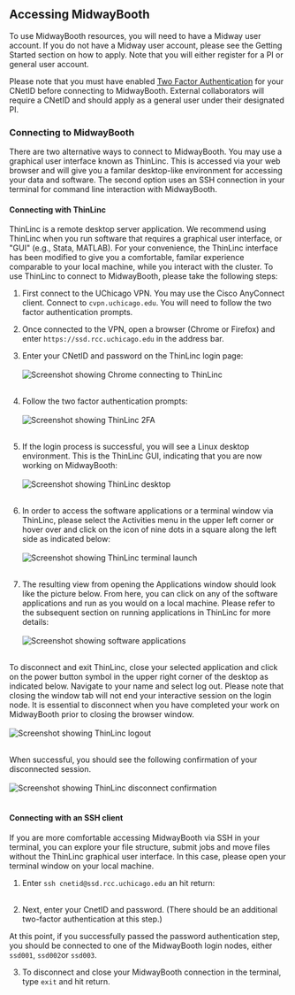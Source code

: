 ## Accessing MidwayBooth

To use MidwayBooth resources, you will need to have a Midway user account. If you do not have a Midway user account, please see the Getting Started section on how to apply. Note that you will either register for a PI or general user account. 

Please note that you must have enabled 
<a href="https://2fa.rcc.uchicago.edu" target="_blank">Two Factor Authentication</a>
for your CNetID before connecting to MidwayBooth. External collaborators will require a CNetID and should apply as a general user under their designated PI.

### Connecting to MidwayBooth

There are two alternative ways to connect to MidwayBooth. You may use a graphical user interface known as ThinLinc. This is accessed via your web browser and will give you a familar desktop-like environment for accessing your data and software. The second option uses an SSH connection in your terminal for command line interaction with MidwayBooth.

#### Connecting with ThinLinc

ThinLinc is a remote desktop server application. We recommend
using ThinLinc when you run software that requires a graphical user
interface, or "GUI" (e.g., Stata, MATLAB). For your convenience, the ThinLinc interface has been modified to give you a comfortable, familar experience comparable to your local machine, while you interact with the cluster. To use ThinLinc to connect to MidwayBooth, please take the following steps:

1. First connect to the UChicago VPN. You may use the Cisco AnyConnect client. Connect to `cvpn.uchicago.edu`. You will need to follow the two factor authentication prompts. 

2. Once connected to the VPN, open a browser (Chrome or Firefox) and enter
   `https://ssd.rcc.uchicago.edu` in the address bar.

3. Enter your CNetID and password on the ThinLinc login page:<br><br>
![Screenshot showing Chrome connecting to ThinLinc](images/tl_login.jpg)
<br><br>

3. Follow the two factor authentication prompts:<br><br>
![Screenshot showing ThinLinc 2FA](images/tl_2fa.jpg)
<br><br>

4. If the login process is successful, you will see a Linux desktop
environment. This is the ThinLinc GUI, indicating that you are now working on MidwayBooth:<br><br>
![Screenshot showing ThinLinc desktop](images/tl_desktoplogin.jpg)
<br><br>

5. In order to access the software applications or a terminal window via ThinLinc, please select the Activities menu in the upper left corner or hover over and click on the icon of nine dots in a square along the left side as indicated below:<br><br>
![Screenshot showing ThinLinc terminal launch](images/tl_desktoplogin2.jpg)
<br><br>

6. The resulting view from opening the Applications window should look like the picture below. From here, you can click on any of the software applications and run as you would on a local machine. Please refer to the subsequent section on running applications in ThinLinc for more details:<br><br>
![Screenshot showing software applications](images/tl_applicationsview.jpg)
<br><br>

To disconnect and exit ThinLinc, close your selected application and click on the power button symbol in the upper right corner of the desktop as indicated below. Navigate to your name and select log out. Please note that closing the window tab will not end your interactive session on the login node. It is essential to disconnect when you have completed your work on MidwayBooth prior to closing the browser window.<br><br>
![Screenshot showing ThinLinc logout](images/tl_disconnect.jpg) <br><br>

When successful, you should see the following confirmation of your disconnected session.<br><br>
![Screenshot showing ThinLinc disconnect confirmation](images/tl_disconnect2.jpg) <br><br>


#### Connecting with an SSH client

If you are more comfortable accessing MidwayBooth via SSH in your terminal, you can explore your file structure, submit jobs and move files without the ThinLinc graphical user interface. In this case, please open your terminal window on your local machine.

1. Enter `ssh cnetid@ssd.rcc.uchicago.edu` an hit return:<br><br>

2. Next, enter your CnetID and password. (There should be an
additional two-factor authentication at this step.)

At this point, if you successfully passed the password 
authentication step, you should be connected to one of the MidwayBooth
login nodes, either `ssd001`, `ssd002`or `ssd003`. 

3. To disconnect and close your MidwayBooth connection in the terminal, type `exit` and hit return.
